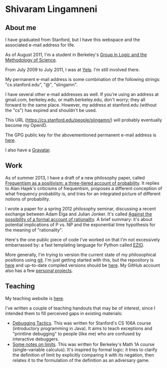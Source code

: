 Shivaram Lingamneni
===================

About me
--------

I have graduated from Stanford, but I have this webspace and the associated e-mail address for life.

As of August 2011, I'm a student in Berkeley's [Group in Logic and the Methodology of Science](http://logic.berkeley.edu).

From July 2009 to July 2011, I was at [Yelp](http://www.yelp.com). I'm still involved there.

My permanent e-mail address is some combination of the following strings: "cs.stanford.edu", "@", "slingamn".

I have several other e-mail addresses as well. If you're using an address at gmail.com, berkeley.edu, or math.berkeley.edu, don't worry; they all forward to the same place. However, my address at stanford.edu (without the "cs") has expired and shouldn't be used.

This URL (<https://cs.stanford.edu/people/slingamn/>) will probably eventually become my OpenID.

The GPG public key for the abovementioned permanent e-mail address is [here](https://cs.stanford.edu/people/slingamn/publickey.txt).

I also have a [Gravatar](http://gravatar.com/slingamn).

Work
----
As of summer 2013, I have a draft of a new philosophy paper, called [Frequentism as a positivism: a three-tiered account of probability](philosophy/frequentism_positivism/frequentism_positivism.pdf). It replies to Alan Hajek's criticisms of frequentism, proposes a different conception of what frequency probability is, and tries for an integrated picture of different notions of probability.

I wrote a paper for a spring 2012 philosophy seminar, discussing a recent exchange between Adam Elga and Julian Jonker. It's called [Against the possibility of a formal account of rationality](philosophy/against_rationality/against_rationality.pdf). A brief summary: it's about potential implications of P vs. NP and the exponential time hypothesis for the meaning of "rationality".

Here's the one public piece of code I've worked on that I'm not excessively embarrassed by: a fast templating language for Python called [EZIO](http://github.com/Yelp/ezio/).

More generally, I'm trying to version the current state of my philosophical positions using [git](http://git-scm.com/). I'm just getting started with this, but the repository is [here](https://github.com/slingamn/philosophy) and up-to-date compiled versions should be [here](philosophy/). My GitHub account also has a few [personal projects](https://github.com/slingamn).

Teaching
--------

My teaching website is [here](http://math.berkeley.edu/~slingamn/).

I've written a couple of teaching handouts that may be of interest, since I intended them to fill perceived gaps in existing materials:

* [Debugging Tactics](36-debugging-tactics.pdf). This was written for Stanford's CS 106A course (introductory programming in Java). It aims to teach exceptions and "printline debugging" to people (like me) who are confused by interactive debuggers.
* [Some notes on limits](limits.pdf). This was written for Berkeley's Math 1A course (single-variable calculus). It's inspired by formal logic: it tries to clarify the definition of limit by explicitly comparing it with its negation, then relates it to the formulation of the definition as an adversary game.
